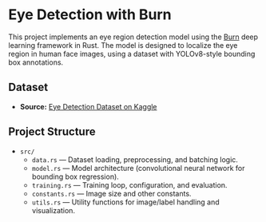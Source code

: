 # Eye Detection with Burn

This project implements an eye region detection model using the [Burn](https://github.com/tracel-ai/burn) deep learning framework in Rust. The model is designed to localize the eye region in human face images, using a dataset with YOLOv8-style bounding box annotations.

## Dataset

- **Source:** [Eye Detection Dataset on Kaggle](https://www.kaggle.com/datasets/icebearogo/eye-detection-dataset)

## Project Structure

- `src/`
    - `data.rs` — Dataset loading, preprocessing, and batching logic.
    - `model.rs` — Model architecture (convolutional neural network for bounding box regression).
    - `training.rs` — Training loop, configuration, and evaluation.
    - `constants.rs` — Image size and other constants.
    - `utils.rs` — Utility functions for image/label handling and visualization.

